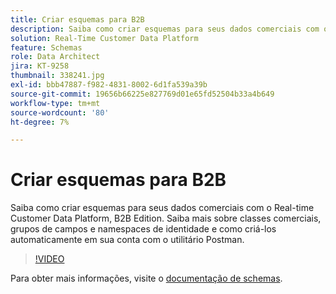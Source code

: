 ```yaml
---
title: Criar esquemas para B2B
description: Saiba como criar esquemas para seus dados comerciais com o Real-time Customer Data Platform, B2B Edition.
solution: Real-Time Customer Data Platform
feature: Schemas
role: Data Architect
jira: KT-9258
thumbnail: 338241.jpg
exl-id: bbb47887-f982-4831-8002-6d1fa539a39b
source-git-commit: 19656b66225e827769d01e65fd52504b33a4b649
workflow-type: tm+mt
source-wordcount: '80'
ht-degree: 7%

---
```


# Criar esquemas para B2B

Saiba como criar esquemas para seus dados comerciais com o Real-time Customer Data Platform, B2B Edition. Saiba mais sobre classes comerciais, grupos de campos e namespaces de identidade e como criá-los automaticamente em sua conta com o utilitário Postman.

>[!VIDEO](https://video.tv.adobe.com/v/338241?quality=12&learn=on)

Para obter mais informações, visite o [documentação de schemas](https://experienceleague.adobe.com/docs/experience-platform/xdm/home.html?lang=pt-BR).

